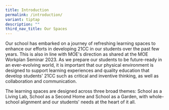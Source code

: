 ```yaml
---
title: Introduction
permalink: /introduction/
variant: tiptap
description: ""
third_nav_title: Our Spaces
---
```

<p>Our school has embarked on a journey of refreshing learning spaces to
enhance our efforts in developing 21CC in our students over the past few
years. This is also in line with MOE's direction as shared at the MOE Workplan
Seminar 2023. As we prepare our students to be future-ready in an ever-evolving
world, it is important that our physical environment is designed to support
learning experiences and quality education that develop students' 21CC
such as critical and inventive thinking, as well as collaboration and communication.</p>
<p>The learning spaces are designed across three broad themes: School as
a Living Lab, School as a Second Home and School as a Garden, with whole-school
alignment and our students' needs at the heart of it all.</p>